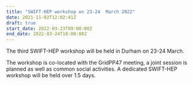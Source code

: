 ```yaml
---
title: "SWIFT-HEP workshop on 23-24  March 2022"
date: 2021-11-02T12:02:41Z
draft: true
start_date: 2022-03-23T09:00:00Z
end_date: 2022-03-24T18:00:00Z
---
```


The third SWIFT-HEP workshop will be held in Durham on 23-24 March. 

The workshop is co-located with the GridPP47 meeting, a joint session is planned as well as common social activities. A dedicated SWIFT-HEP workshop will be held over 1.5 days.
